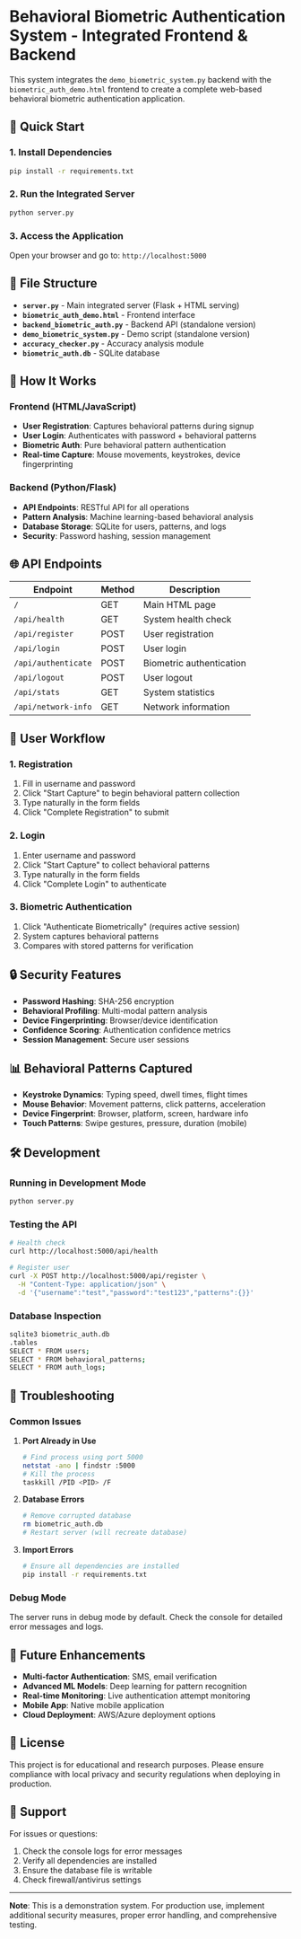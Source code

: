 # Behavioral Biometric Authentication System - Integrated Frontend & Backend

This system integrates the `demo_biometric_system.py` backend with the `biometric_auth_demo.html` frontend to create a complete web-based behavioral biometric authentication application.

## 🚀 Quick Start

### 1. Install Dependencies
```bash
pip install -r requirements.txt
```

### 2. Run the Integrated Server
```bash
python server.py
```

### 3. Access the Application
Open your browser and go to: `http://localhost:5000`

## 📁 File Structure

- **`server.py`** - Main integrated server (Flask + HTML serving)
- **`biometric_auth_demo.html`** - Frontend interface
- **`backend_biometric_auth.py`** - Backend API (standalone version)
- **`demo_biometric_system.py`** - Demo script (standalone version)
- **`accuracy_checker.py`** - Accuracy analysis module
- **`biometric_auth.db`** - SQLite database

## 🔧 How It Works

### Frontend (HTML/JavaScript)
- **User Registration**: Captures behavioral patterns during signup
- **User Login**: Authenticates with password + behavioral patterns
- **Biometric Auth**: Pure behavioral pattern authentication
- **Real-time Capture**: Mouse movements, keystrokes, device fingerprinting

### Backend (Python/Flask)
- **API Endpoints**: RESTful API for all operations
- **Pattern Analysis**: Machine learning-based behavioral analysis
- **Database Storage**: SQLite for users, patterns, and logs
- **Security**: Password hashing, session management

## 🌐 API Endpoints

| Endpoint | Method | Description |
|----------|--------|-------------|
| `/` | GET | Main HTML page |
| `/api/health` | GET | System health check |
| `/api/register` | POST | User registration |
| `/api/login` | POST | User login |
| `/api/authenticate` | POST | Biometric authentication |
| `/api/logout` | POST | User logout |
| `/api/stats` | GET | System statistics |
| `/api/network-info` | GET | Network information |

## 📱 User Workflow

### 1. Registration
1. Fill in username and password
2. Click "Start Capture" to begin behavioral pattern collection
3. Type naturally in the form fields
4. Click "Complete Registration" to submit

### 2. Login
1. Enter username and password
2. Click "Start Capture" to collect behavioral patterns
3. Type naturally in the form fields
4. Click "Complete Login" to authenticate

### 3. Biometric Authentication
1. Click "Authenticate Biometrically" (requires active session)
2. System captures behavioral patterns
3. Compares with stored patterns for verification

## 🔒 Security Features

- **Password Hashing**: SHA-256 encryption
- **Behavioral Profiling**: Multi-modal pattern analysis
- **Device Fingerprinting**: Browser/device identification
- **Confidence Scoring**: Authentication confidence metrics
- **Session Management**: Secure user sessions

## 📊 Behavioral Patterns Captured

- **Keystroke Dynamics**: Typing speed, dwell times, flight times
- **Mouse Behavior**: Movement patterns, click patterns, acceleration
- **Device Fingerprint**: Browser, platform, screen, hardware info
- **Touch Patterns**: Swipe gestures, pressure, duration (mobile)

## 🛠️ Development

### Running in Development Mode
```bash
python server.py
```

### Testing the API
```bash
# Health check
curl http://localhost:5000/api/health

# Register user
curl -X POST http://localhost:5000/api/register \
  -H "Content-Type: application/json" \
  -d '{"username":"test","password":"test123","patterns":{}}'
```

### Database Inspection
```bash
sqlite3 biometric_auth.db
.tables
SELECT * FROM users;
SELECT * FROM behavioral_patterns;
SELECT * FROM auth_logs;
```

## 🐛 Troubleshooting

### Common Issues

1. **Port Already in Use**
   ```bash
   # Find process using port 5000
   netstat -ano | findstr :5000
   # Kill the process
   taskkill /PID <PID> /F
   ```

2. **Database Errors**
   ```bash
   # Remove corrupted database
   rm biometric_auth.db
   # Restart server (will recreate database)
   ```

3. **Import Errors**
   ```bash
   # Ensure all dependencies are installed
   pip install -r requirements.txt
   ```

### Debug Mode
The server runs in debug mode by default. Check the console for detailed error messages and logs.

## 🔮 Future Enhancements

- **Multi-factor Authentication**: SMS, email verification
- **Advanced ML Models**: Deep learning for pattern recognition
- **Real-time Monitoring**: Live authentication attempt monitoring
- **Mobile App**: Native mobile application
- **Cloud Deployment**: AWS/Azure deployment options

## 📝 License

This project is for educational and research purposes. Please ensure compliance with local privacy and security regulations when deploying in production.

## 🤝 Support

For issues or questions:
1. Check the console logs for error messages
2. Verify all dependencies are installed
3. Ensure the database file is writable
4. Check firewall/antivirus settings

---

**Note**: This is a demonstration system. For production use, implement additional security measures, proper error handling, and comprehensive testing.
